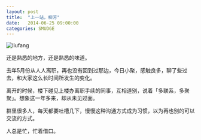 ```yaml
---
layout: post
title:  "上一站，柳芳"
date:   2014-06-25 09:00:00
categories: SMUDGE
---
```


![liufang](http://binnng.coding.io/assets/images/liufang.png)

还是熟悉的地方，还是熟悉的味道。

去年5月份从人人离职，再也没有回到过那边，今日小聚，感触良多，聊了些过去，和大家这么长时间所发生的变化。

离开的时候，楼下碰见上楼办离职手续的同事，互相道别，说着「多联系，多聚聚」。想象这一年多来，却从未见过面。

群里很多人，每天都要吐槽几下，慢慢这种沟通方式成为习惯，以为再也别的可以交流的方式。

人总是忙，忙着借口。